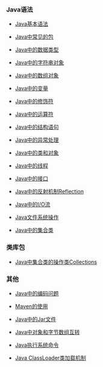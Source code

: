 ### Java语法 

*   [Java基本语法](https://blog.csdn.net/qq_36119192/article/details/101641532)
*   [Java中常见的包](https://blog.csdn.net/qq_36119192/article/details/85066064)
*   [Java中的数据类型](https://blog.csdn.net/qq_36119192/article/details/85058382)
*   [Java中的字符串对象](https://xie1997.blog.csdn.net/article/details/107171358)
*   [Java中的数组对象](https://xie1997.blog.csdn.net/article/details/107171074)
*   [Java中的变量](https://blog.csdn.net/qq_36119192/article/details/101718682)
*   [Java中的修饰符](https://blog.csdn.net/qq_36119192/article/details/101722840)
*   [Java中的运算符](https://blog.csdn.net/qq_36119192/article/details/102510968)
*   [Java中的结构语句](https://blog.csdn.net/qq_36119192/article/details/102511544)
*   [Java中的异常处理](https://blog.csdn.net/qq_36119192/article/details/102616249)
*   [Java中的类和对象](https://blog.csdn.net/qq_36119192/article/details/101724936)
*   [Java中的线程](https://blog.csdn.net/qq_36119192/article/details/102616536)
*   [Java中的接口](https://blog.csdn.net/qq_36119192/article/details/101945657)
*   [Java中的反射机制Reflection](https://blog.csdn.net/qq_36119192/article/details/85058806)
*   [Java中的I/O流](https://xie1997.blog.csdn.net/article/details/107328377)
*   [Java文件系统操作](https://xie1997.blog.csdn.net/article/details/107526104)
*   [Java中的集合类](https://blog.csdn.net/qq_36119192/article/details/85083391)

### 类库包

*   [Java中集合类的操作类Collections](https://xie1997.blog.csdn.net/article/details/107373035)

### 其他

*   [Java中的编码问题](https://xie1997.blog.csdn.net/article/details/107328066)
*   [Maven的使用](https://blog.csdn.net/qq_36119192/article/details/107095269)
*   [Java中的Jar文件](https://blog.csdn.net/qq_36119192/article/details/107051891)
*   [Java中对象和字节数组互转](https://xie1997.blog.csdn.net/article/details/107021477)
*   [Java执行系统命令](https://xie1997.blog.csdn.net/article/details/107326695)
*   [Java ClassLoader类加载机制](https://blog.csdn.net/qq_36119192/article/details/107008974)